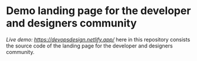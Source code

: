 # Demo landing page for the developer and designers community
_Live demo: https://devopsdesign.netlify.app/_
here in this repository consists the source code of the landing page for the developer and designers community.
